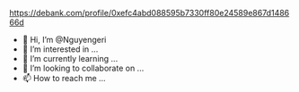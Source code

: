 https://debank.com/profile/0xefc4abd088595b7330ff80e24589e867d148666d
- 👋 Hi, I’m @Nguyengeri
- 👀 I’m interested in ...
- 🌱 I’m currently learning ...
- 💞️ I’m looking to collaborate on ...
- 📫 How to reach me ...

<!---
Nguyengeri/Nguyengeri is a ✨ special ✨ repository because its `README.md` (this file) appears on your GitHub profile.
You can click the Preview link to take a look at your changes.
--->
